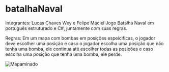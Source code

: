 # batalhaNaval
Integrantes: Lucas Chaves Wey e Felipe Maciel
Jogo Batalha Naval em português estruturado e C#, juntamente com suas regras.

Regras: Em um mapa com bombas em posições espeícificas, o jogador deve escolher uma posição e caso o jogador escolha uma posição que não tenha uma bomba, ele continua até escolher todas as posições e caso escolha uma posição que tenha uma bomba, ele perde.

![Mapaminado](https://user-images.githubusercontent.com/101645516/225992569-65311cff-f6b4-4a14-8ee9-2de928d15a30.jpeg)
